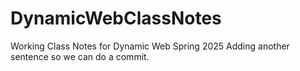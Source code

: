 # DynamicWebClassNotes
Working Class Notes for Dynamic Web Spring 2025
Adding another sentence so we can do a commit.